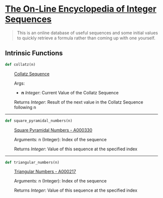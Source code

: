 <h1><a href="https://oeis.org/" class="title-custom-link">The On-Line Encyclopedia of Integer Sequences</a></h1>

> This is an online database of useful sequences and some initial values to quickly 
> retrieve a formula rather than coming up with one yourself.

<h2>Intrinsic Functions</h2>

```python
def collatz(n)
```

<div markdown="1" style="margin-left: 30px;">

[Collatz Sequence](https://oeis.org/A006370)


</div>

<div markdown="1" style="margin-left: 30px;">

Args:

</div>

<div markdown="1" style="margin-left: 30px;">

* **n** *Integer*: Current Value of the Collatz Sequence

</div>

<div markdown="1" style="margin-left: 30px;">

Returns *Integer*: Result of the next value in the Collatz Sequence following n

</div>

------

```python
def square_pyramidal_numbers(n)
```

<div markdown="1" style="margin-left: 30px;">

[Square Pyramidal Numbers - A000330](https://oeis.org/A000330)

Arguments:
    n (Integer): Index of the sequence


</div>

<div markdown="1" style="margin-left: 30px;">

Returns *Integer*: Value of this sequence at the specified index

</div>

------

```python
def triangular_numbers(n)
```

<div markdown="1" style="margin-left: 30px;">

[Triangular Numbers - A000217](https://oeis.org/A000217)

Arguments:
    n (Integer): Index of the sequence


</div>

<div markdown="1" style="margin-left: 30px;">

Returns *Integer*: Value of this sequence at the specified index

</div>